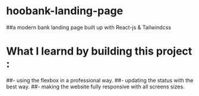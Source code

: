 # hoobank-landing-page
 ##a modern bank landing page built up with React-js &amp; Tailwindcss
 
 # What I learnd by building this project : 
 ##- using the flexbox in a professional way. 
 ##- updating the status with the best way.
 ##- making the website fully responsive with all screens sizes.
